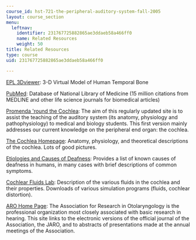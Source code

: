 ```yaml
---
course_id: hst-721-the-peripheral-auditory-system-fall-2005
layout: course_section
menu:
  leftnav:
    identifier: 231767725882865ae3ddaeb58a466ff0
    name: Related Resources
    weight: 50
title: Related Resources
type: course
uid: 231767725882865ae3ddaeb58a466ff0

---
```


[EPL 3Dviewer](http://research.meei.harvard.edu/otopathology/3dmodels/): 3-D Virtual Model of Human Temporal Bone

[PubMed](http://www.ncbi.nlm.nih.gov/entrez/query.fcgi): Database of National Library of Medicine (15 million citations from MEDLINE and other life science journals for biomedical articles)

[Promenda 'round the Cochlea](http://scienceblogs.com/retrospectacle/2007/02/14/promenade-round-the-cochlea/): The aim of this regularly updated site is to assist the teaching of the auditory system (its anatomy, physiology and pathophysiology) to medical and biology students. This first version mainly addresses our current knowledge on the peripheral end organ: the cochlea.

[The Cochlea Homepage](http://www.vimm.it/): Anatomy, physiology, and theoretical descriptions of the cochlea. Lots of good pictures.

[Etiologies and Causes of Deafness](https://www.starkey.com/hearing-loss/types-and-causes): Provides a list of known causes of deafness in humans, in many cases with brief descriptions of common symptoms.

[Cochlear Fluids Lab](http://163.178.103.176/Temas/Temab2N/APortal/FisoNerCG/LaUII/U2ob4/cochlea2.htm): Description of the various fluids in the cochlea and their properties. Downloads of various simulation programs (fluids, cochlear distortion).

[ARO Home Page](http://www.aro.org/): The Association for Research in Otolaryngology is the professional organization most closely associated with basic research in hearing. This site links to the electronic versions of the official journal of the Association, the JARO, and to abstracts of presentations made at the annual meetings of the Association.